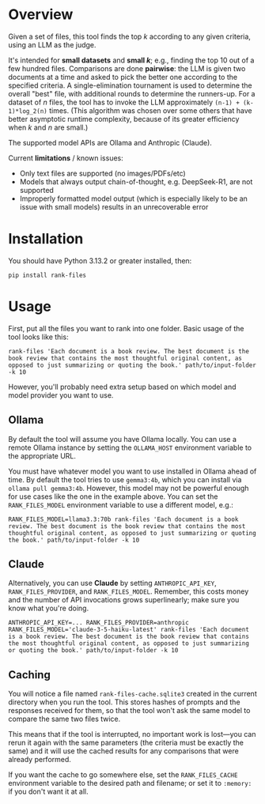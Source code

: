 # Overview

Given a set of files, this tool finds the top _k_ according to any given criteria, using an LLM as the judge.

It's intended for **small datasets** and **small _k_**; e.g., finding the top 10 out of a few hundred files. Comparisons are done **pairwise**: the LLM is given two documents at a time and asked to pick the better one according to the specified criteria. A single-elimination tournament is used to determine the overall "best" file, with additional rounds to determine the runners-up. For a dataset of _n_ files, the tool has to invoke the LLM approximately `(n-1) + (k-1)*log_2(n)` times. (This algorithm was chosen over some others that have better asymptotic runtime complexity, because of its greater efficiency when _k_ and _n_ are small.)

The supported model APIs are Ollama and Anthropic (Claude).

Current **limitations** / known issues:

- Only text files are supported (no images/PDFs/etc)
- Models that always output chain-of-thought, e.g. DeepSeek-R1, are not supported
- Improperly formatted model output (which is especially likely to be an issue with small models) results in an unrecoverable error

# Installation

You should have Python 3.13.2 or greater installed, then:

```
pip install rank-files
```

# Usage

First, put all the files you want to rank into one folder. Basic usage of the tool looks like this:

```
rank-files 'Each document is a book review. The best document is the book review that contains the most thoughtful original content, as opposed to just summarizing or quoting the book.' path/to/input-folder -k 10
```

However, you'll probably need extra setup based on which model and model provider you want to use.

## Ollama

By default the tool will assume you have Ollama locally. You can use a remote Ollama instance by setting the `OLLAMA_HOST` environment variable to the appropriate URL.

You must have whatever model you want to use installed in Ollama ahead of time. By default the tool tries to use `gemma3:4b`, which you can install via `ollama pull gemma3:4b`. However, this model may not be powerful enough for use cases like the one in the example above. You can set the `RANK_FILES_MODEL` environment variable to use a different model, e.g.:

```
RANK_FILES_MODEL=llama3.3:70b rank-files 'Each document is a book review. The best document is the book review that contains the most thoughtful original content, as opposed to just summarizing or quoting the book.' path/to/input-folder -k 10
```

## Claude

Alternatively, you can use **Claude** by setting `ANTHROPIC_API_KEY`, `RANK_FILES_PROVIDER`, and `RANK_FILES_MODEL`. Remember, this costs money and the number of API invocations grows superlinearly; make sure you know what you're doing.

```
ANTHROPIC_API_KEY=... RANK_FILES_PROVIDER=anthropic RANK_FILES_MODEL='claude-3-5-haiku-latest' rank-files 'Each document is a book review. The best document is the book review that contains the most thoughtful original content, as opposed to just summarizing or quoting the book.' path/to/input-folder -k 10
```

## Caching

You will notice a file named `rank-files-cache.sqlite3` created in the current directory when you run the tool. This stores hashes of prompts and the responses received for them, so that the tool won't ask the same model to compare the same two files twice.

This means that if the tool is interrupted, no important work is lost—you can rerun it again with the same parameters (the criteria must be exactly the same) and it will use the cached results for any comparisons that were already performed.

If you want the cache to go somewhere else, set the `RANK_FILES_CACHE` environment variable to the desired path and filename; or set it to `:memory:` if you don't want it at all.
